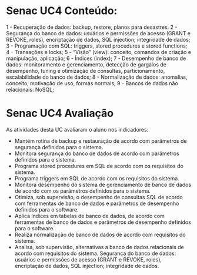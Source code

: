 # Senac UC4 Conteúdo:

1 - Recuperação de dados: backup, restore, planos para desastres.
2 - Segurança do banco de dados: usuários e permissões de acesso (GRANT e REVOKE, roles), encriptação de dados, SQL injection; integridade de dados;
3 - Programação com SQL: triggers, stored procedures e stored functions;
4 - Transações e locks;
5 - “Visão” (view): conceito, comandos de criação e manipulação, aplicação;
6 - Índices (index);
7 - Desempenho de banco de dados: monitoramento e gerenciamento, detecção de gargalos de desempenho, tuning e otimização de consultas, particionamento, escalabilidade do banco de dados;
8 - Normalização de dados: anomalias, conceito, motivação de uso, formas normais;
9 - Bancos de dados não relacionais: NoSQL;

# Senac UC4 Avaliação
As atividades desta UC avaliaram o aluno nos indicadores:
 
* Mantém rotina de backup e restauração de acordo com parâmetros de segurança definidos para o sistema.
* Monitora segurança do banco de dados de acordo com parâmetros definidos para o sistema.
* Programa stored procedures em SQL de acordo com os requisitos do sistema.
* Programa triggers em SQL de acordo com os requisitos do sistema.
* Monitora desempenho do sistema de gerenciamento de banco de dados de acordo com os parâmetros definidos para o sistema.
* Otimiza, sob supervisão, o desempenho de consultas SQL de acordo com ferramentas de banco de dados e parâmetros de desempenho definidos para o software.
* Aplica índices em tabelas de banco de dados, de acordo com ferramentas de banco de dados e parâmetros de desempenho definidos para o software.
* Realiza normalização de banco de dados de acordo com requisitos do sistema.
* Analisa, sob supervisão, alternativas a banco de dados relacionais de acordo com requisitos do sistema.
Segurança do banco de dados: usuários e permissões de acesso (GRANT e REVOKE, roles), encriptação de dados, SQL injection; integridade de dados.
